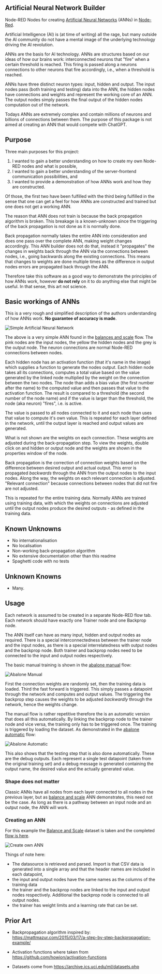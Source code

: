 ## Artificial Neural Network Builder

Node-RED Nodes for creating [Artificial Neural Networks](https://en.wikipedia.org/wiki/Artificial_neural_network) (ANNs) in [Node-Red](https://nodered.org).

Artificial Intelligence (AI) is (at time of writing) all the rage, but many outside the AI community do not have a mental image of the underlying technology driving the AI revolution.

ANNs are the basis for AI technology. ANNs are structures based on our ideas of how our brains work: interconnected neurons that "fire" when a certain threshold is reached. This firing is passed along a neurons connections to other neurons that fire accordingly, i.e., when a threshold is reached.

ANNs have three distinct neuron types: input, hidden and output. The input nodes pass (both training and testing) data into the ANN, the hidden nodes have connections and weights and represent the working core of an ANN. The output nodes simply passes the final output of the hidden nodes computation out of the network.

Todays ANNs are extremely complex and contain millions of neurons and billions of connections between them. The purpose of this package is not aimed at creating an ANN that would compete with ChatGPT.

## Purpose

Three main purposes for this project:

1. I wanted to gain a better understanding on how to create my own Node-RED nodes and what is possible,
2. I wanted to gain a better understanding of the server-frontend communication possibilities, and
3. I wanted to provide a demonstration of how ANNs work and how they are constructed.

Of those, the first two have been fulfilled with the third being fulfilled in the sense that one can get a feel for how ANNs are constructed and trained but one does not get a working ANN.

The reason that ANN does not train is because the back propagation algorithm is broken. This breakage is a known-unknown since the triggering of the back propagation is not done as it is normally done.

Back propagation normally takes the entire ANN into consideration and does one pass over the complete ANN, making weight changes accordingly. This ANN builder does not do that, instead it "propagates" the changes in weights back through the ANN via the connections between nodes, i.e., going backwards along the existing connections. This means that changes to weights are done multiple times as the difference in output nodes errors are propagated back through the ANN.

Therefore take this software as a good way to demonstrate the principles of how ANNs work, however **do not rely** on it to do anything else that might be useful. In that sense, this art not science.

## Basic workings of ANNs

This is a very rough and simplified description of the authors understanding of how ANNs work. **No guarantee of accuracy is made**.

![Simple Artificial Neural Network](assets/neuralnet01.png)

The above is a very simple ANN found in the [balances and scale](examples/bands.json) flow. The pink nodes are the input nodes,  the yellow the hidden nodes and the grey is the output node. The neuron connections are normal Node-RED connections between nodes.

Each hidden node has an activation function (that it's name in the image) which supplies a function to generate the nodes output. Each hidden node takes all its connections, computes a total value based on the value generated by the linked node multiplied by the weight on the connection between the two nodes. The node than adds a bias value (the first number after the name) to the computed value and then passes that value to the activation function. The result is compared to a threshold (the second number of the node name) and if the value is larger than the threshold, the node (aka neuron) "fires", i.e. is active.

The value is passed to all nodes connected to it and each node than uses that value to compute it's own value. This is repeated for each layer defined in the network, until the output layer is reached and output values are generated.

What is not shown are the weights on each connection. These weights are adjusted during the back-propagation step. To view the weights, double click on and hidden or output node and the weights are shown in the properties window of the node.

Back propagation is the correction of connection weights based on the difference between desired output and actual output. This error is propagated *backwards* through the ANN from the output nodes to the input nodes. Along the way, the weights on each relevant connection is adjusted. "Relevant connection" because connections between nodes that did not fire are not adjusted.

This is repeated for the entire training data. Normally ANNs are trained using training data, with which the weights on connections are adjusted until the output nodes produce the desired outputs - as defined in the training data.

## Known Unknowns

- No internationalisation
- No localisation
- Non-working back-propagation algorithm
- No extensive documentation other than this readme
- Spaghetti code with no tests

## Unknown Knowns

- Many.

## Usage

Each network is assumed to be created in a separate Node-RED flow tab. Each network should have exactly one Trainer node and one Backprop node.

The ANN itself can have as many input, hidden and output nodes as required. There is a special interconnectedness between the trainer node and the input nodes, as there is a special interrelatedness with output nodes and the backprop node. Both trainer and backprop nodes need to be connected to the input and output nodes respectively.

The basic manual training is shown in the [abalone manual](examples/abalone-manual.json) flow:

![Abalone Manual](assets/abalone-manual.gif)

First the connection weights are randomly set, then the training data is loaded. Third the fast forward is triggered. This simply passes a datapoint through the network and computes and output values. The triggering the backprop step causes the weights to be adjusted *backwardly* through the network, hence the weights change.

The manual flow is rather repetitive therefore the is an automatic version that does all this automatically. By linking the backprop node to the trainer node and vice versa, the training only has to be triggered once. The training is triggered by loading the dataset. As demonstrated in the [abalone automatic](examples/abalone-automatic.json) flow:

![Abalone Automatic](assets/abalone-automatic.gif)

This also shows that the testing step that is also done automatically. These are the debug outputs. Each represent a single test datapoint (taken from the original training set) and a debug message is generated containing the output name, the desired value and the actually generated value.

### Shape does not matter

Classic ANNs have all nodes from each layer connected to all nodes in the previous layer, but as [balance and scale](examples/bands.json) ANN demonstrates, this need not be the case. As long as there is a pathway between an input node and an output node, the ANN will work.

### Creating an ANN

For this example the [Balance and Scale](https://archive.ics.uci.edu/ml/datasets/Balance+Scale) dataset is taken and the completed [flow is here](examples/created.json).

![Create own ANN](assets/create-own.gif)

Things of note here:

- The datasource is retrieved and parsed. Import is that CSV data is generated into a single array and that the header names are included in each datapoint,
- the input and output nodes have the same names as the columns of the training data
- the trainer and the backprop nodes are linked to the input and output nodes respectively. Additional the backprop node is connected to all output nodes.
- the trainer has weight limits and a learning rate that can be set.

## Prior Art

- Backpropagation algorithm inspired by:
https://mattmazur.com/2015/03/17/a-step-by-step-backpropagation-example/

- Activation functions where taken from https://github.com/howion/activation-functions

- Datasets come from https://archive.ics.uci.edu/ml/datasets.php
